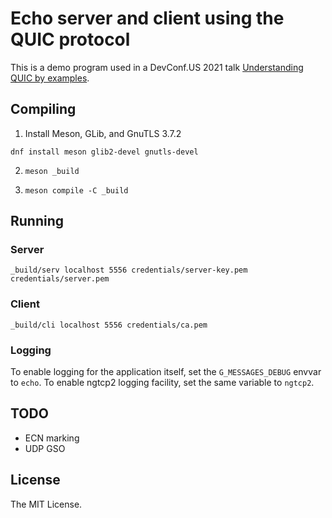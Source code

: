 # Echo server and client using the QUIC protocol

This is a demo program used in a DevConf.US 2021 talk [Understanding
QUIC by examples].

## Compiling

1. Install Meson, GLib, and GnuTLS 3.7.2

```console
dnf install meson glib2-devel gnutls-devel
```

2. `meson _build`

3. `meson compile -C _build`

## Running

### Server

```console
_build/serv localhost 5556 credentials/server-key.pem credentials/server.pem
```

### Client

```console
_build/cli localhost 5556 credentials/ca.pem
```

### Logging

To enable logging for the application itself, set the
`G_MESSAGES_DEBUG` envvar to `echo`.  To enable ngtcp2 logging
facility, set the same variable to `ngtcp2`.

## TODO

- ECN marking
- UDP GSO

## License

The MIT License.

[Understanding QUIC by examples]: https://devconfus2021.sched.com/event/lkfO/understanding-quic-by-examples
